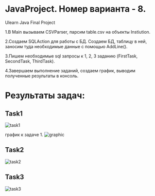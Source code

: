 # JavaProject. Номер варианта - 8.
Ulearn Java Final Project

1.В Main вызываем CSVParser, парсим table.csv на объекты Instiution.

2.Создаем SQLAction для работы с БД. Создаем БД, таблицу в ней, заносим туда необходимые данные с помощью AddLine().

3.Пишем необходимые sql запросы к 1, 2, 3 заданию (FirstTask, SecondTask, ThirdTask).

4.Завершаем выполнение заданий, создаем график, выводим полученные результаты в консоль.


# Результаты задач:

## Task1
![task1](https://user-images.githubusercontent.com/94217059/147396454-8abc1817-fe09-4d8e-a72d-e9114ad06f26.png)


график к задаче 1.
![graphic](https://user-images.githubusercontent.com/94217059/147396459-67eea424-94c2-4595-9572-c7a36e22d0a7.png)

## Task2
![task2](https://user-images.githubusercontent.com/94217059/147396455-9e42371f-9595-4dfd-affd-2af5e14eabf1.png)

## Task3
![task3](https://user-images.githubusercontent.com/94217059/147396456-86fc97c4-48f1-4b0f-890b-4eda12508a52.png)

